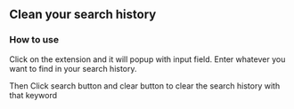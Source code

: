 ## Clean your search history

### How to use

Click on the extension and it will popup with input field. Enter whatever you want to find in your search history.

Then Click search button and clear button to clear the search history with that keyword